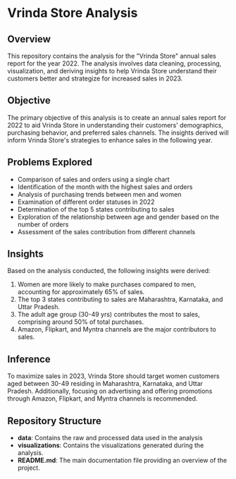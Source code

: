 # Vrinda Store Analysis

## Overview

This repository contains the analysis for the "Vrinda Store" annual sales report for the year 2022. The analysis involves data cleaning, processing, visualization, and deriving insights to help Vrinda Store understand their customers better and strategize for increased sales in 2023.

## Objective

The primary objective of this analysis is to create an annual sales report for 2022 to aid Vrinda Store in understanding their customers' demographics, purchasing behavior, and preferred sales channels. The insights derived will inform Vrinda Store's strategies to enhance sales in the following year.

## Problems Explored

- Comparison of sales and orders using a single chart
- Identification of the month with the highest sales and orders
- Analysis of purchasing trends between men and women
- Examination of different order statuses in 2022
- Determination of the top 5 states contributing to sales
- Exploration of the relationship between age and gender based on the number of orders
- Assessment of the sales contribution from different channels

## Insights

Based on the analysis conducted, the following insights were derived:

1. Women are more likely to make purchases compared to men, accounting for approximately 65% of sales.
2. The top 3 states contributing to sales are Maharashtra, Karnataka, and Uttar Pradesh.
3. The adult age group (30-49 yrs) contributes the most to sales, comprising around 50% of total purchases.
4. Amazon, Flipkart, and Myntra channels are the major contributors to sales.

## Inference

To maximize sales in 2023, Vrinda Store should target women customers aged between 30-49 residing in Maharashtra, Karnataka, and Uttar Pradesh. Additionally, focusing on advertising and offering promotions through Amazon, Flipkart, and Myntra channels is recommended.

## Repository Structure

- **data**: Contains the raw and processed data used in the analysis
- **visualizations**: Contains the visualizations generated during the analysis.
- **README.md**: The main documentation file providing an overview of the project.

